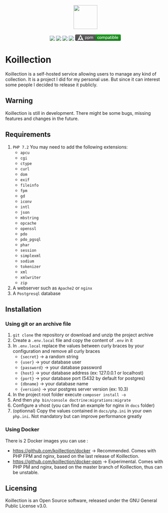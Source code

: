 <p align="center">
    <a href="https://koillection.com" target="_blank">
        <img src="https://avatars3.githubusercontent.com/u/38983306?s=200&v=4" width="75" height="75">
    </a>
</p>

<p align="center">
    <img src="https://img.shields.io/github/license/koillection/koillection.svg" />
    <img src="https://img.shields.io/github/release/koillection/koillection.svg" />
    <img src="https://img.shields.io/scrutinizer/g/koillection/koillection.svg" />
    <img src="https://img.shields.io/travis/koillection/koillection/master.svg" />
    <img src="https://raw.githubusercontent.com/php-pm/ppm-badge/master/ppm-badge.png" />    
</p>

# Koillection

Koillection is a self-hosted service allowing users to manage any kind of collection.
It is a project I did for my personal use. But since it can interest some people I decided to release it publicly. 

## Warning

Koillection is still in development. There might be some bugs, missing features and changes in the future.

## Requirements

1. `PHP 7.2` You may need to add the following extensions:
    - `apcu`
    - `cgi`
    - `ctype`
    - `curl`
    - `dom`   
    - `exif`
    - `fileinfo`
    - `fpm`
    - `gd`
    - `iconv`
    - `intl`
    - `json`
    - `mbstring`    
    - `opcache`    
    - `openssl`
    - `pdo`    
    - `pdo_pgsql`    
    - `phar`
    - `session`
    - `simplexml`
    - `sodium`
    - `tokenizer`
    - `xml`
    - `xmlwriter`    
    - `zip`              
2. A webserver such as `Apache2` or `nginx` 
3. A `Postgresql` database

## Installation
### Using git or an archive file

1. `git clone` the repository or download and unzip the project archive
2. Create a `.env.local` file and copy the content of `.env` in it
3. In `.env.local` replace the values between curly braces by your configuration and remove all curly braces
    - `{secret}` -> a random string
    - `{user}` -> your database user
    - `{password}` -> your database password
    - `{host}` -> your database address (ex: 127.0.0.1 or localhost)
    - `{port}` -> your database port (5432 by default for postgres)
    - `{dbname}` -> your database name
    - `{version}` -> your postgres server version (ex: 10.3)    
4. In the project root folder execute `composer install -o`
5. And then `php bin/console doctrine:migrations:migrate`
6. Configure a vhost (you can find an example for nginx in `docs` folder)
7. (optionnal) Copy the values contained in `docs/php.ini` in your own `php.ini`. Not mandatory but can improve performance greatly 

### Using Docker
There is 2 Docker images you can use :
* https://github.com/koillection/docker -> Recommended. Comes with PHP FPM and nginx, based on the last release of Koillection.
* https://github.com/koillection/docker-ppm -> Experimental. Comes with PHP PM and nginx, based on the master branch of Koillection, thus can be unstable.

## Licensing

Koillection is an Open Source software, released under the GNU General Public License v3.0. 
